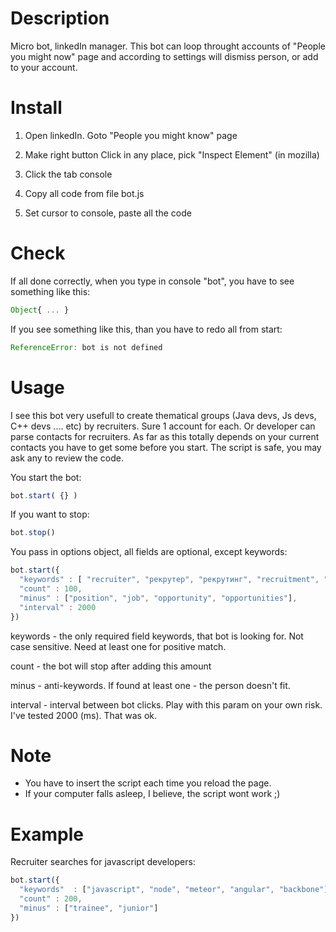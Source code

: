 # Description
Micro bot, linkedIn manager. This bot can loop throught accounts of "People you might now" page and according to settings will dismiss person, or add to your account.

# Install

1. Open linkedIn. Goto "People you might know" page

2. Make right button Click in any place, pick "Inspect Element" (in mozilla)

3. Click the tab console

4. Copy all code from file bot.js

5. Set cursor to console, paste all the code


# Check
If all done correctly, when you type in console "bot", you have to see something like this:
``` javascript
Object{ ... }
```


If you see something like this, than you have to redo all from start:
``` javascript
ReferenceError: bot is not defined
```

# Usage
I see this bot very usefull to create thematical groups (Java devs, Js devs, C++ devs .... etc) by recruiters. Sure 1 account for each. 
Or developer can parse contacts for recruiters. As far as this totally depends on your current  contacts you have to get some before you start.
The script is safe, you may ask any to review the code.

You start the bot:
``` javascript
bot.start( {} )
```

If you want to stop:
``` javascript
bot.stop()
```

You pass in options object, all fields are optional, except keywords:
``` javascript
bot.start({
  "keywords" : [ "recruiter", "рекрутер", "рекрутинг", "recruitment", "looking for", "searching for" ],
  "count" : 100,
  "minus" : ["position", "job", "opportunity", "opportunities"],
  "interval" : 2000
})
```

keywords - the only required field keywords, that bot is looking for. Not case sensitive. Need at least one for positive match.

count - the bot will stop after adding this amount

minus - anti-keywords. If found at least one - the person doesn't fit.

interval - interval between bot clicks. Play with this param on your own risk. I've tested 2000 (ms). That was ok.

# Note
- You have to insert the script each time you reload the page.
- If your computer falls asleep, I believe, the script wont work ;)

# Example
Recruiter searches for javascript developers:
``` javascript
bot.start({
  "keywords"  : ["javascript", "node", "meteor", "angular", "backbone"],
  "count" : 200,
  "minus" : ["trainee", "junior"]
})
```


